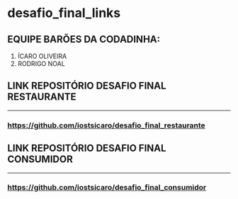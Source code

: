 # desafio_final_links

## EQUIPE BARÕES DA CODADINHA:
1. ÍCARO OLIVEIRA
2. RODRIGO NOAL

## LINK REPOSITÓRIO DESAFIO FINAL RESTAURANTE
---

### https://github.com/iostsicaro/desafio_final_restaurante

## LINK REPOSITÓRIO DESAFIO FINAL CONSUMIDOR
---

### https://github.com/iostsicaro/desafio_final_consumidor
